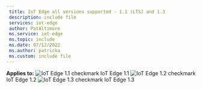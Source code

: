 ```yaml
---
 title: IoT Edge all versions supported - 1.1 (LTS) and 1.3 
 description: include file
 services: iot-edge
 author: PatAltimore
 ms.service: iot-edge
 ms.topic: include
 ms.date: 07/12/2022
 ms.author: patricka
 ms.custom: include file
---
```


**Applies to:** ![IoT Edge 1.1 checkmark](./media/iot-edge-version/yes-icon.png) IoT Edge 1.1 ![IoT Edge 1.2 checkmark](./media/iot-edge-version/yes-icon.png) IoT Edge 1.2 ![IoT Edge 1.3 checkmark](./media/iot-edge-version/yes-icon.png) IoT Edge 1.3
